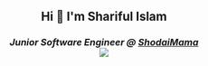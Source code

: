 
<h2 align="center">Hi 👋 I'm Shariful Islam</h2>

<h3><p align = "center"><em>Junior Software Engineer @ <a href="https://shodaimama.com/">ShodaiMama</a><br>
<!-- <h3 align = "center">Mobile App Developer | Flutter</h3> <br> -->
<!-- ![Sharif's GitHub stats](https://github-readme-stats.vercel.app/api?username=whoissharif&show_icons=true&theme=react&count_private=true&hide=stars,prs,contribs)

[![Top Langs](https://github-readme-stats.vercel.app/api/top-langs/?username=whoissharif&theme=react&langs_count=8&layout=compact)](https://github.com/anuraghazra/github-readme-stats) -->
<div align="center" desplay="flex">
  <a href="https://github.com/whoissharif">
 <img algin="center" src="https://github-readme-stats.vercel.app/api?username=whoissharif&show_icons=true&&theme=react&count_private=true&include_all_commits=true&hide_border=true&hide=issues,prs,contribs"/>
</a>
<br>
<br>
<br>

  <!-- ###  Language Stats -->
  <a href="https://github.com/whoissharif">

  <img align="center" src="https://github-readme-stats.vercel.app/api/top-langs/?username=whoissharif&theme=react&layout=compact&hide_border=true&langs_count=8&hide=html,css" />
  </a>
</div>

<!--
**whoissharif/whoissharif** is a ✨ _special_ ✨ repository because its `README.md` (this file) appears on your GitHub profile.

Here are some ideas to get you started:

- 🔭 I’m currently working on ...
- 🌱 I’m currently learning ...
- 👯 I’m looking to collaborate on ...
- 🤔 I’m looking for help with ...
- 💬 Ask me about ...
- 📫 How to reach me: ...
- 😄 Pronouns: ...
- ⚡ Fun fact: ...
-->
